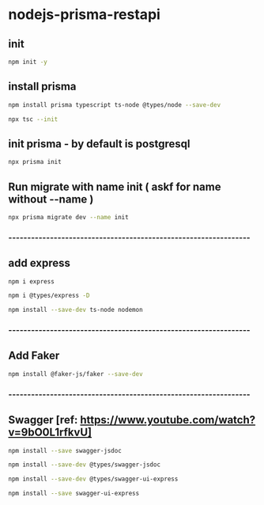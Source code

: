 # nodejs-prisma-restapi

## init

```sh
npm init -y
```

## install prisma

```sh
npm install prisma typescript ts-node @types/node --save-dev
```

```sh
npx tsc --init
```

## init prisma - by default is postgresql

```sh
npx prisma init
```

## Run migrate with name init ( askf for name without --name )

```sh
npx prisma migrate dev --name init
```

### ----------------------------------------------------------------

## add express

```sh
npm i express
```

```sh
npm i @types/express -D
```

```sh
npm install --save-dev ts-node nodemon
```

### ----------------------------------------------------------------

## Add Faker

```sh
npm install @faker-js/faker --save-dev
```

### ----------------------------------------------------------------

## Swagger [ref: https://www.youtube.com/watch?v=9bO0L1rfkvU]

```sh
npm install --save swagger-jsdoc
```

```sh
npm install --save-dev @types/swagger-jsdoc
```

```sh
npm install --save-dev @types/swagger-ui-express
```

```sh
npm install --save swagger-ui-express
```
